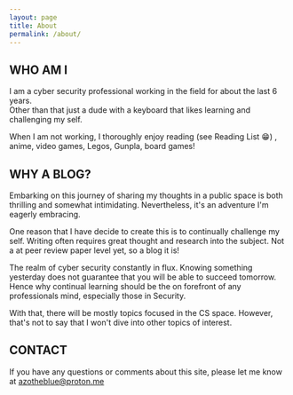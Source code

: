 ```yaml
---
layout: page
title: About
permalink: /about/
---
```


## WHO AM I 

I am a cyber security professional working in the field for about the last 6 years.  
Other than that just a dude with a keyboard that likes learning and challenging my self.  

When I am not working, I thoroughly enjoy reading (see Reading List 😁) , anime, video games, Legos, Gunpla, board games!

## WHY A BLOG?

Embarking on this journey of sharing my thoughts in a public space is both thrilling and somewhat intimidating. Nevertheless, it's an adventure I'm eagerly embracing.

One reason that I have decide to create this is to continually challenge my self.  Writing often requires great thought and research into the subject. Not a at peer review paper level yet, so a blog it is!

The realm of cyber security constantly in flux.  Knowing something yesterday does not guarantee that you will be able to succeed tomorrow. Hence why continual learning should be the on forefront of any professionals mind, especially those in Security. 

With that, there will be mostly topics focused in the CS space.  However, that's not to say that I won't dive into other topics of interest.  


## CONTACT

If you have any questions or comments about this site, please let me know at [azotheblue@proton.me](mailto:azotheblue@proton.me)











